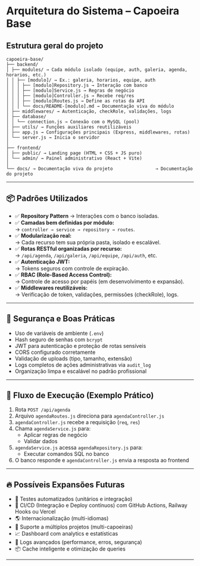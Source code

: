 # Arquitetura do Sistema – Capoeira Base

## Estrutura geral do projeto

```
capoeira-base/
├── backend/
│ ├── modules/ → Cada módulo isolado (equipe, auth, galeria, agenda, horarios, etc.)
│ │ ├── [modulo]/ → Ex.: galeria, horarios, equipe, auth
│ │ │ ├── [modulo]Repository.js → Interação com banco
│ │ │ ├── [modulo]Service.js → Regras de negócio
│ │ │ ├── [modulo]Controller.js → Recebe req/res
│ │ │ ├── [modulo]Routes.js → Define as rotas da API
│ │ │ └── docs/README-[modulo].md → Documentação viva do módulo
│ ├── middlewares/ → Autenticação, checkRole, validações, logs
│ ├── database/
│ │ └── connection.js → Conexão com o MySQL (pool)
│ ├── utils/ → Funções auxiliares reutilizáveis
│ ├── app.js → Configurações principais (Express, middlewares, rotas)
│ └── server.js → Inicia o servidor
│
├── frontend/
│ ├── public/ → Landing page (HTML + CSS + JS puro)
│ └── admin/ → Painel administrativo (React + Vite)
│
└── docs/ → Documentação viva do projeto                → Documentação do projeto
```


---

## 📦 Padrões Utilizados

- ✅ **Repository Pattern** → Interações com o banco isoladas.
- ✅ **Camadas bem definidas por módulo:**  
  → `controller → service → repository → routes`.
- ✅ **Modularização real:**  
  → Cada recurso tem sua própria pasta, isolado e escalável.
- ✅ **Rotas RESTful organizadas por recurso:**  
  → `/api/agenda`, `/api/galeria`, `/api/equipe`, `/api/auth`, etc.
- ✅ **Autenticação JWT:**  
  → Tokens seguros com controle de expiração.
- ✅ **RBAC (Role-Based Access Control):**  
  → Controle de acesso por papéis (em desenvolvimento e expansão).
- ✅ **Middlewares reutilizáveis:**  
  → Verificação de token, validações, permissões (checkRole), logs.

---

## 🔐 Segurança e Boas Práticas

- Uso de variáveis de ambiente (`.env`)
- Hash seguro de senhas com `bcrypt`
- JWT para autenticação e proteção de rotas sensíveis
- CORS configurado corretamente
- Validação de uploads (tipo, tamanho, extensão)
- Logs completos de ações administrativas via `audit_log`
- Organização limpa e escalável no padrão profissional

---

## 🔄 Fluxo de Execução (Exemplo Prático)

1. Rota `POST /api/agenda`
2. Arquivo `agendaRoutes.js` direciona para `agendaController.js`
3. `agendaController.js` recebe a requisição (`req`, `res`)
4. Chama `agendaService.js` para:
   - Aplicar regras de negócio
   - Validar dados
5. `agendaService.js` acessa `agendaRepository.js` para:
   - Executar comandos SQL no banco
6. O banco responde e `agendaController.js` envia a resposta ao frontend

---

## 🔥 Possíveis Expansões Futuras

- 🔧 Testes automatizados (unitários e integração)
- 🔧 CI/CD (Integração e Deploy contínuos) com GitHub Actions, Railway Hooks ou Vercel
- 🌎 Internacionalização (multi-idiomas)
- 🏢 Suporte a múltiplos projetos (multi-capoeiras)
- 📈 Dashboard com analytics e estatísticas
- 🔐 Logs avançados (performance, erros, segurança)
- 📦 Cache inteligente e otimização de queries

---
